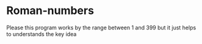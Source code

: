 # Roman-numbers
Please this program works by the range between 1 and 399 but it just helps to understands the key idea
